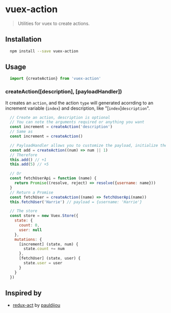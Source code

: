 # vuex-action

> Utilities for vuex to create actions.

## Installation

```bash
  npm install --save vuex-action
```

## Usage

```javascript
  import {createAction} from 'vuex-action'
```

### createAction([description], [payloadHandler])

It creates an `action`, and the action `type` will generated acorrding to an increment variable (`index`) and description, like "[`index`]`description`".

```javascript
  // Create an action, description is optional
  // You can note the arguments required or anything you want
  const increment = createAction('description')
  // Same as
  const increment = createAction()
```

```javascript
  // PayloadHandler allows you to customize the payload, initialize the arg
  const add = createAction((num) => num || 1)
  // Therefore
  this.add() // +1
  this.add(5) // +5
```

```javascript
  // Or
  const fetchUserApi = function (name) {
    return Promise((resolve, reject) => resolve({username: name}))
  }
  // Return a Promise
  const fetchUser = createAction((name) => fetchUserApi(name))
  this.fetchUser('Harrie') // payload = {username: 'Harrie'}
```

```javascript
  // The store
  const store = new Vuex.Store({
    state: {
      count: 0,
      user: null
    },
    mutations: {
      [increment] (state, num) {
        state.count += num
      },
      [fetchUser] (state, user) {
        state.user = user
      }
    }
  })
```

## Inspired by

* [redux-act](https://github.com/pauldijou/redux-act) by [pauldijou](https://github.com/pauldijou)